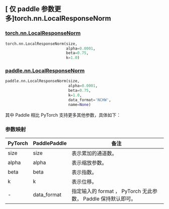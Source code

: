 ## [ 仅 paddle 参数更多]torch.nn.LocalResponseNorm
### [torch.nn.LocalResponseNorm](https://pytorch.org/docs/stable/generated/torch.nn.LocalResponseNorm.html?highlight=localre#torch.nn.LocalResponseNorm)

```python
torch.nn.LocalResponseNorm(size,
                           alpha=0.0001,
                           beta=0.75,
                           k=1.0)
```

### [paddle.nn.LocalResponseNorm](https://www.paddlepaddle.org.cn/documentation/docs/zh/develop/api/paddle/nn/LocalResponseNorm_cn.html)

```python
paddle.nn.LocalResponseNorm(size,
                            alpha=0.0001,
                            beta=0.75,
                            k=1.0,
                            data_format='NCHW',
                            name=None)
```

其中 Paddle 相比 PyTorch 支持更多其他参数，具体如下：
### 参数映射

| PyTorch       | PaddlePaddle | 备注                                                   |
| ------------- | ------------ | ------------------------------------------------------ |
| size   | size | 表示累加的通道数。                   |
| alpha   | alpha | 表示缩放参数。                   |
| beta   | beta | 表示指数。                   |
| k   | k | 表示位移。                   |
| -   | data_format | 指定输入的 format ， PyTorch 无此参数， Paddle 保持默认即可。                  |

